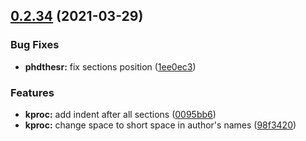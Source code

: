 ## [0.2.34](https://github.com/yamadharma/kermit/compare/v0.2.33...v0.2.34) (2021-03-29)


### Bug Fixes

* **phdthesr:** fix sections position ([1ee0ec3](https://github.com/yamadharma/kermit/commit/1ee0ec3628b9929a80fcdbb944f4e861def2b048))


### Features

* **kproc:** add indent after all sections ([0095bb6](https://github.com/yamadharma/kermit/commit/0095bb66dfd2cef245359f34283d059f6e895580))
* **kproc:** change space to short space in author's names ([98f3420](https://github.com/yamadharma/kermit/commit/98f3420d9bd0c08d00631812b7a30c6642502348))




